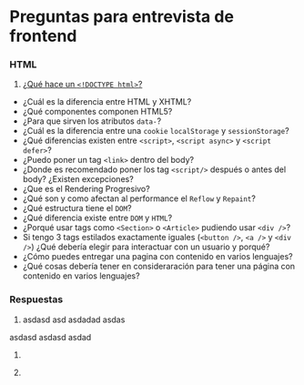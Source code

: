 # Preguntas para entrevista de frontend
### HTML
1. [¿Qué hace un `<!DOCTYPE html>`?](#1)
- ¿Cuál es la diferencia entre HTML y XHTML?
- ¿Qué componentes componen HTML5?
- ¿Para que sirven los atributos `data-`?
- ¿Cuál es la diferencia entre una `cookie` `localStorage` y `sessionStorage`?
- ¿Qué diferencias existen entre `<script>`, `<script async>` y `<script defer>`?
- ¿Puedo poner un tag `<link>` dentro del body?
- ¿Donde es recomendado poner los tag `<script/>` después o antes del body? ¿Existen excepciones?
- ¿Que es el Rendering Progresivo?
- ¿Qué son y como afectan al performance el `Reflow` y `Repaint`?
- ¿Qué estructura tiene el `DOM`?
- ¿Qué diferencia existe entre `DOM` y `HTML`?
- ¿Porqué usar tags como `<Section>` o `<Article>` pudiendo usar `<div />`?
- Si tengo 3 tags estilados exactamente iguales (`<button />`, `<a />` y `<div />`) ¿Qué debería elegir para interactuar con un usuario y porqué?
- ¿Cómo puedes entregar una pagina con contenido en varios lenguajes?
- ¿Qué cosas debería tener en consideraración para tener una página con contenido en varios lenguajes?


### Respuestas
1. <div id="1"/>  asdasd asd asdadad asdas
asdasd asdasd
asdad
1. <div id="2"/>
1. <div id="3"/>
